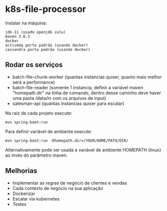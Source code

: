 # k8s-file-processor

Instalar na máquina:

```
jdk-11 (usado openjdk zulu)
maven 3.6.3
docker
activemq porta padrão (usando docker)
cassandra porta padrão (usando docker)
```

## Rodar os serviços

* batch-file-chunk-worker (quantas instancias quiser, quanto mais melhor será a performance)
* batch-file-reader (somente 1 instancia, definir a variável maven "homepath.dir" na linha de comando, dentro desse caminho deve haver uma pasta /data/in com os arquivos de input)
* salesman-api (quantas instancias quiser para escalar)

Na raiz de cada projeto execute:

```
mvn spring-boot:run
```

Para definir variável de ambiente execute:

```
mvn spring-boot:run -Dhomepath.dir=/YOUR/HOME/PATH/DIR/
```

Alternativamente pode ser usada a variável de ambiente HOMEPATH (linux) ao invés do parâmetro maven.

## Melhorias

* Implementar as regras de negócio de clientes e vendas
* Cada contexto de negócio na sua aplicação
* Dockerizar
* Escalar via kubernetes
* Testes

